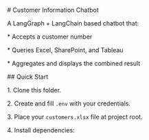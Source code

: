 \# Customer Information Chatbot



A LangGraph + LangChain based chatbot that:

\* Accepts a customer number

\* Queries Excel, SharePoint, and Tableau

\* Aggregates and displays the combined result



\## Quick Start

1\. Clone this folder.

2\. Create and fill `.env` with your credentials.

3\. Place your `customers.xlsx` file at project root.

4\. Install dependencies:

